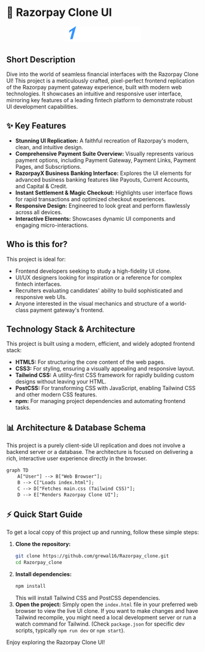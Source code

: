 # 🚀 Razorpay Clone UI

<p align="center"><img src="./images/logo.svg" alt="Razorpay Clone Logo" width="200"></p>

## Short Description
Dive into the world of seamless financial interfaces with the Razorpay Clone UI! This project is a meticulously crafted, pixel-perfect frontend replication of the Razorpay payment gateway experience, built with modern web technologies. It showcases an intuitive and responsive user interface, mirroring key features of a leading fintech platform to demonstrate robust UI development capabilities.

## ✨ Key Features
*   **Stunning UI Replication:** A faithful recreation of Razorpay's modern, clean, and intuitive design.
*   **Comprehensive Payment Suite Overview:** Visually represents various payment options, including Payment Gateway, Payment Links, Payment Pages, and Subscriptions.
*   **RazorpayX Business Banking Interface:** Explores the UI elements for advanced business banking features like Payouts, Current Accounts, and Capital & Credit.
*   **Instant Settlement & Magic Checkout:** Highlights user interface flows for rapid transactions and optimized checkout experiences.
*   **Responsive Design:** Engineered to look great and perform flawlessly across all devices.
*   **Interactive Elements:** Showcases dynamic UI components and engaging micro-interactions.

## Who is this for?
This project is ideal for:
*   Frontend developers seeking to study a high-fidelity UI clone.
*   UI/UX designers looking for inspiration or a reference for complex fintech interfaces.
*   Recruiters evaluating candidates' ability to build sophisticated and responsive web UIs.
*   Anyone interested in the visual mechanics and structure of a world-class payment gateway's frontend.

## Technology Stack & Architecture
This project is built using a modern, efficient, and widely adopted frontend stack:

*   **HTML5:** For structuring the core content of the web pages.
*   **CSS3:** For styling, ensuring a visually appealing and responsive layout.
*   **Tailwind CSS:** A utility-first CSS framework for rapidly building custom designs without leaving your HTML.
*   **PostCSS:** For transforming CSS with JavaScript, enabling Tailwind CSS and other modern CSS features.
*   **npm:** For managing project dependencies and automating frontend tasks.

## 📊 Architecture & Database Schema
This project is a purely client-side UI replication and does not involve a backend server or a database. The architecture is focused on delivering a rich, interactive user experience directly in the browser.

```mermaid
graph TD
    A["User"] --> B["Web Browser"];
    B --> C["Loads index.html"];
    C --> D["Fetches main.css (Tailwind CSS)"];
    D --> E["Renders Razorpay Clone UI"];
```

## ⚡ Quick Start Guide
To get a local copy of this project up and running, follow these simple steps:

1.  **Clone the repository:**
    ```bash
    git clone https://github.com/grewal16/Razorpay_clone.git
    cd Razorpay_clone
    ```
2.  **Install dependencies:**
    ```bash
    npm install
    ```
    This will install Tailwind CSS and PostCSS dependencies.
3.  **Open the project:**
    Simply open the `index.html` file in your preferred web browser to view the live UI clone. If you want to make changes and have Tailwind recompile, you might need a local development server or run a watch command for Tailwind. (Check `package.json` for specific dev scripts, typically `npm run dev` or `npm start`).

Enjoy exploring the Razorpay Clone UI!